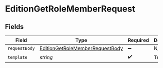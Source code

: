 # EditionGetRoleMemberRequest


## Fields

| Field                                                                                         | Type                                                                                          | Required                                                                                      | Description                                                                                   |
| --------------------------------------------------------------------------------------------- | --------------------------------------------------------------------------------------------- | --------------------------------------------------------------------------------------------- | --------------------------------------------------------------------------------------------- |
| `requestBody`                                                                                 | [EditionGetRoleMemberRequestBody](../../models/operations/editiongetrolememberrequestbody.md) | :heavy_minus_sign:                                                                            | N/A                                                                                           |
| `template`                                                                                    | *string*                                                                                      | :heavy_check_mark:                                                                            | Template id                                                                                   |
